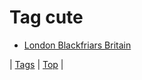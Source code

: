 <!--
title: Tag cute
date: 2020-06-28T15:00:41.222Z
tags:
-->
# Tag cute

 * [London Blackfriars Britain](127862031617.md)

| [Tags](tags.md) | [Top](index.md) |
